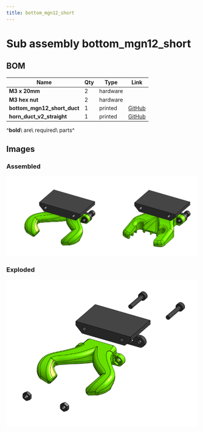```yaml
---
title: bottom_mgn12_short
---
```



# Sub assembly bottom_mgn12_short 


## BOM

| Name | Qty | Type | Link |
| ---- | --- | ---- | ---- |
| **M3 x 20mm** | 2 | hardware |  |
| **M3 hex nut** | 2 | hardware |  |
| **bottom_mgn12_short_duct** | 1 | printed | [GitHub](https://github.com/pkucmus/EVA/tree/master/stl/Bottoms/bottom_mgn12_short_duct.stl) |
| **horn_duct_v2_straight** | 1 | printed | [GitHub](https://github.com/pkucmus/EVA/tree/master/stl/Fan%20Ducts/horn_duct_v2_straight.stl) |

^**bold**\ are\ required\ parts^


## Images

### Assembled

![](../assets/images/sub_assemblies/bottom_mgn12_short.png)

### Exploded

![](../assets/images/sub_assemblies/bottom_mgn12_short_exploded.png)